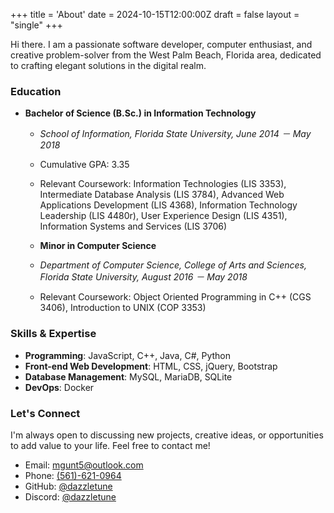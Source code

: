 +++
title = 'About'
date = 2024-10-15T12:00:00Z
draft = false
layout = "single"
+++

Hi there. I am a passionate software developer, computer enthusiast, and creative problem-solver from the West Palm Beach, Florida area, dedicated to crafting elegant solutions in the digital realm.

### Education

- **Bachelor of Science (B.Sc.) in Information Technology**
  - *School of Information, Florida State University, June 2014 － May 2018*
  - Cumulative GPA: 3.35
  - Relevant Coursework: Information Technologies (LIS 3353), Intermediate Database Analysis (LIS 3784), Advanced Web Applications Development (LIS 4368), Information Technology Leadership (LIS 4480r), User Experience Design (LIS 4351), Information Systems and Services (LIS 3706)

  - **Minor in Computer Science**
  - *Department of Computer Science, College of Arts and Sciences, Florida State University, August 2016 － May 2018*
  - Relevant Coursework: Object Oriented Programming in C++ (CGS 3406), Introduction to UNIX (COP 3353)

### Skills & Expertise

- **Programming**: JavaScript, C++, Java, C#, Python
- **Front-end Web Development**: HTML, CSS, jQuery, Bootstrap
- **Database Management**: MySQL, MariaDB, SQLite
- **DevOps**: Docker

### Let's Connect

I'm always open to discussing new projects, creative ideas, or opportunities to add value to your life. Feel free to contact me!

- Email: <mgunt5@outlook.com>
- Phone: [(561)-621-0964](tel:+15616210964)
- GitHub: [@dazzletune](https://github.com/dazzletune)
- Discord: [@dazzletune](https://discord.com/users/1153385697512804362)

